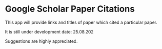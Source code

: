 # Google Scholar Paper Citations
 This app will provide links and titles of paper which cited a particular paper.

It is still under development date: 25.08.202

Suggestions are highly appreciated.
